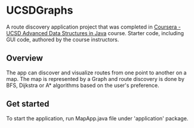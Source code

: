 # UCSDGraphs

A route discovery application project that was completed in [Coursera - UCSD Advanced Data Structures in Java](https://www.coursera.org/learn/advanced-data-structures/home/info) course.
Starter code, including GUI code, authored by the course instructors. 

## Overview
The app can discover and visualize routes from one point to another on a map.
The map is represented by a Graph and route discovery is done by BFS, Dijkstra or A* algorithms based on the user's preference.

## Get started
To start the application, run MapApp.java file under 'application' package.
